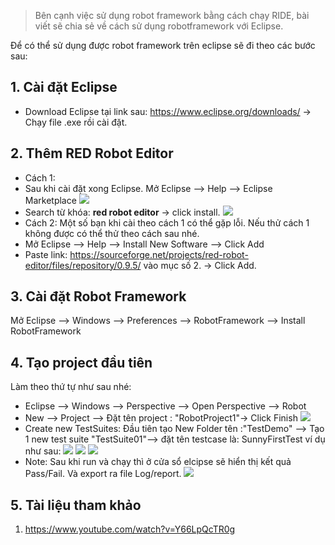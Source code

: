 > Bên cạnh việc sử dụng robot framework bằng cách chạy RIDE, bài viết sẽ chia sẻ về cách sử dụng robotframework với Eclipse. 

Để có thể sử dụng được robot framework trên eclipse sẽ đi theo các bước sau: 
## 1. Cài đặt Eclipse
* Download Eclipse tại link sau: https://www.eclipse.org/downloads/ -> Chạy file .exe rồi cài đặt.
## 2. Thêm RED Robot Editor
* Cách 1: 
* Sau khi cài đặt xong Eclipse. 
Mở Eclipse --> Help -->  Eclipse Marketplace
![](https://images.viblo.asia/82c3d5d4-9fac-4e4d-89f2-513940f325a9.png)
* Search từ khóa: **red robot editor** -> click install.
![](https://images.viblo.asia/017a1a87-c92e-488c-b5f6-dfcbe8cf142c.png)
* Cách 2: 
Một số bạn khi cài theo cách 1 có thể gặp lỗi. Nếu thử cách 1 không được có thể thử theo cách sau nhé.
* Mở Eclipse --> Help -->  Install New Software --> Click Add
* Paste link: https://sourceforge.net/projects/red-robot-editor/files/repository/0.9.5/ vào mục số 2. -> Click Add. 
## 3. Cài đặt Robot Framework
Mở Eclipse --> Windows --> Preferences --> RobotFramework --> Install RobotFramework
## 4. Tạo project đầu tiên
Làm theo thứ tự như sau nhé: 
* Eclipse --> Windows --> Perspective --> Open Perspective --> Robot
* New --> Project --> Đặt tên project : "RobotProject1"-> Click Finish
![](https://images.viblo.asia/dd645775-8373-42b1-af02-05b860abc455.png)
*  Create new TestSuites:
    Đầu tiên tạo New Folder tên :"TestDemo"  --> Tạo 1 new test suite "TestSuite01"--> đặt tên testcase là: SunnyFirstTest ví dụ như sau: 
         ![](https://images.viblo.asia/fa681050-b020-4445-a19c-43bfb1db0ee2.png)
     ![](https://images.viblo.asia/0494a63a-94cf-4615-b7fa-74c2b269ac6e.png)
![](https://images.viblo.asia/097ebb4c-3373-4bb9-aea3-f077d9002b97.png)
* Note: 
Sau khi run và chạy thì ở cửa sổ elcipse sẽ hiển thị kết quả Pass/Fail. 
Và export ra file Log/report. 
![](https://images.viblo.asia/b4d70692-6ae1-476f-9875-f6a421793a9f.png)

## 5. Tài liệu tham khảo
1. https://www.youtube.com/watch?v=Y66LpQcTR0g